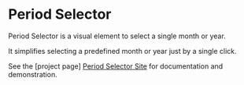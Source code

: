 Period Selector
===============

Period Selector is a visual element to select a single month or year.

It simplifies selecting a predefined month or year just by a single click.

See the [project page] [Period Selector Site] for documentation and demonstration.


[Period Selector Site]:http://tinytools.codesells.com/periodselector